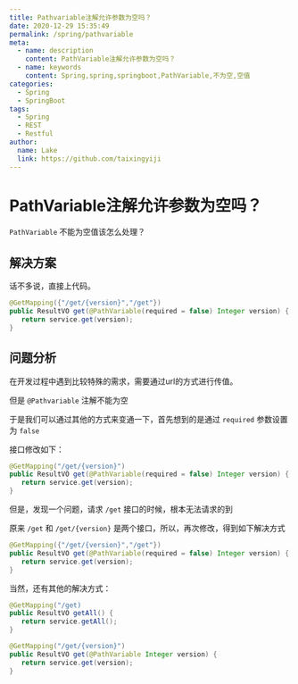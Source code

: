 ```yaml
---
title: Pathvariable注解允许参数为空吗？
date: 2020-12-29 15:35:49
permalink: /spring/pathvariable
meta:
  - name: description
    content: PathVariable注解允许参数为空吗？
  - name: keywords
    content: Spring,spring,springboot,PathVariable,不为空,空值
categories:
  - Spring
  - SpringBoot
tags:
  - Spring
  - REST
  - Restful
author:
  name: Lake
  link: https://github.com/taixingyiji
---
```

# PathVariable注解允许参数为空吗？

`PathVariable` 不能为空值该怎么处理？

<!-- more -->

## 解决方案

话不多说，直接上代码。

```java
@GetMapping({"/get/{version}","/get"})
public ResultVO get(@PathVariable(required = false) Integer version) {
   return service.get(version);
}
```

## 问题分析

在开发过程中遇到比较特殊的需求，需要通过url的方式进行传值。

但是 `@Pathvariable` 注解不能为空

于是我们可以通过其他的方式来变通一下，首先想到的是通过 `required` 参数设置为 `false`

接口修改如下：

```java
@GetMapping("/get/{version}")
public ResultVO get(@PathVariable(required = false) Integer version) {
   return service.get(version);
}
```

但是，发现一个问题，请求 `/get` 接口的时候，根本无法请求的到

原来 `/get` 和 `/get/{version}` 是两个接口，所以，再次修改，得到如下解决方式

```java
@GetMapping({"/get/{version}","/get"})
public ResultVO get(@PathVariable(required = false) Integer version) {
   return service.get(version);
}
```

当然，还有其他的解决方式：

```java
@GetMapping("/get)
public ResultVO getAll() {
   return service.getAll();
}

@GetMapping("/get/{version}")
public ResultVO get(@PathVariable Integer version) {
   return service.get(version);
}
```








